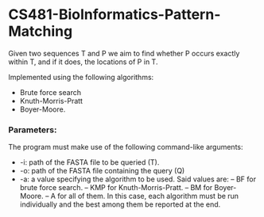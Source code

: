 # CS481-BioInformatics-Pattern-Matching
Given two sequences T and P we aim to find whether P occurs exactly within T, and if it does, the locations of P in T.  

Implemented using the following algorithms: 
*  Brute force search 
*  Knuth-Morris-Pratt 
*  Boyer-Moore. 
 
### Parameters: 
The program must make use of the following command-like arguments: 
* -i: path of the FASTA file to be queried (T). 
* -o: path of the FASTA file containing the query (Q) 
* -a: a value specifying the algorithm to be used. Said values are: – BF for brute force search. – KMP for Knuth-Morris-Pratt. – BM for Boyer-Moore. – A for all of them. In this case, each algorithm must be run individually and the best among them be reported at the end. 

